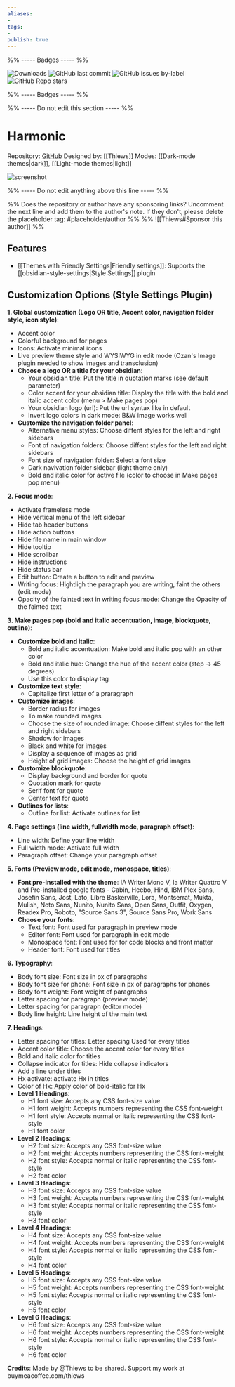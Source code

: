 ```yaml
---
aliases:
- 
tags: 
- 
publish: true
---
```


%% ----- Badges ----- %%

![Downloads](https://img.shields.io/badge/downloads-1807-573E7A?style=for-the-badge&logo=)
![GitHub last commit](https://img.shields.io/github/last-commit/Thiews/Obsidian-Harmonic?color=573E7A&label=last%20update&logo=github&style=for-the-badge)
![GitHub issues by-label](https://img.shields.io/github/issues/Thiews/Obsidian-Harmonic/help%20wanted?color=573E7A&logo=github&style=for-the-badge) 
![GitHub Repo stars](https://img.shields.io/github/stars/Thiews/Obsidian-Harmonic?color=573E7A&logo=github&style=for-the-badge)

%% ----- Badges ----- %%

%% ----- Do not edit this section ----- %%

# Harmonic

Repository: [GitHub](https://github.com/Thiews/Obsidian-Harmonic)
Designed by: [[Thiews]]
Modes: [[Dark-mode themes|dark]], [[Light-mode themes|light]]



![screenshot](https://github.com/Thiews/Obsidian-Harmonic/raw/main/cover.png)

%% ----- Do not edit anything above this line ----- %% 

%% Does the repository or author have any sponsoring links? Uncomment the next line and add them to the author's note. If they don't, please delete the placeholder tag: #placeholder/author %%
%% ![[Thiews#Sponsor this author]] %%


## Features

- [[Themes with Friendly Settings|Friendly settings]]: Supports the [[obsidian-style-settings|Style Settings]] plugin

## Customization Options (Style Settings Plugin) 

**1. Global customization (Logo OR title, Accent color, navigation folder style, icon style)**: 
- Accent color
- Colorful background for pages
- Icons: Activate minimal icons
- Live preview theme style and WYSIWYG in edit mode (Ozan's Image plugin needed to show images and transclusion)
- **Choose a logo OR a title for your obsidian**: 
    - Your obsidian title: Put the title in quotation marks (see default parameter)
    - Color accent for your obsidian title: Display the title with the bold and italic accent color (menu > Make pages pop)
    - Your obsidian logo (url): Put the url syntax like in default
    - Invert logo colors in dark mode: B&W image works well
- **Customize the navigation folder panel**: 
    - Alternative menu styles: Choose diffent styles for the left and right sidebars
    - Font of navigation folders: Choose diffent styles for the left and right sidebars
    - Font size of navigation folder: Select a font size
    - Dark navivation folder sidebar (light theme only)
    - Bold and italic color for active file (color to choose in Make pages pop menu)

**2. Focus mode**: 
- Activate frameless mode
- Hide vertical menu of the left sidebar
- Hide tab header buttons
- Hide action buttons
- Hide file name in main window
- Hide tooltip
- Hide scrollbar
- Hide instructions
- Hide status bar
- Edit button: Create a button to edit and preview
- Writing focus: Hightligh the paragraph you are writing, faint the others (edit mode)
- Opacity of the fainted text in writing focus mode: Change the Opacity of the fainted text

**3. Make pages pop (bold and italic accentuation, image, blockquote, outline)**: 
- **Customize bold and italic**: 
    - Bold and italic accentuation: Make bold and italic pop with an other color
    - Bold and italic hue: Change the hue of the accent color (step -> 45 degrees)
    - Use this color to display tag
- **Customize text style**: 
    - Capitalize first letter of a praragraph
- **Customize images**: 
    - Border radius for images
    - To make rounded images
    - Choose the size of rounded image: Choose diffent styles for the left and right sidebars
    - Shadow for images
    - Black and white for images
    - Display a sequence of images as grid
    - Height of grid images: Choose the height of grid images
- **Customize blockquote**: 
    - Display background and border for quote
    - Quotation mark for quote
    - Serif font for quote
    - Center text for quote
- **Outlines for lists**: 
    - Outline for list: Activate outlines for list

**4. Page settings (line width, fullwidth mode, paragraph offset)**: 
- Line width: Define your line width
- Full width mode: Activate full width
- Paragraph offset: Change your paragraph offset

**5. Fonts (Preview mode, edit mode, monospace, titles)**: 
- **Font pre-installed with the theme**: IA Writer Mono V, Ia Writer Quattro V and Pre-installed google fonts - Cabin, Heebo, Hind, IBM Plex Sans, Josefin Sans, Jost, Lato, Libre Baskerville, Lora, Montserrat, Mukta, Mulish, Noto Sans, Nunito, Nunito Sans, Open Sans, Outfit, Oxygen, Readex Pro, Roboto, "Source Sans 3", Source Sans Pro, Work Sans
- **Choose your fonts**: 
    - Text font: Font used for paragraph in preview mode
    - Editor font: Font used for paragraph in edit mode
    - Monospace font: Font used for for code blocks and front matter
    - Header font: Font used for titles

**6. Typography**: 
- Body font size: Font size in px of paragraphs
- Body font size for phone: Font size in px of paragraphs for phones
- Body font weight: Font weight of paragraphs
- Letter spacing for paragraph (preview mode)
- Letter spacing for paragraph (editor mode)
- Body line height: Line height of the main text

**7. Headings**: 
- Letter spacing for titles: Letter spacing Used for every titles
- Accent color title: Choose the accent color for every titles
- Bold and italic color for titles
- Collapse indicator for titles: Hide collapse indicators
- Add a line under titles
- Hx activate: activate Hx in titles
- Color of Hx: Apply color of bold-italic for Hx
- **Level 1 Headings**: 
    - H1 font size: Accepts any CSS font-size value
    - H1 font weight: Accepts numbers representing the CSS font-weight
    - H1 font style: Accepts normal or italic representing the CSS font-style
    - H1 font color
- **Level 2 Headings**: 
    - H2 font size: Accepts any CSS font-size value
    - H2 font weight: Accepts numbers representing the CSS font-weight
    - H2 font style: Accepts normal or italic representing the CSS font-style
    - H2 font color
- **Level 3 Headings**: 
    - H3 font size: Accepts any CSS font-size value
    - H3 font weight: Accepts numbers representing the CSS font-weight
    - H3 font style: Accepts normal or italic representing the CSS font-style
    - H3 font color
- **Level 4 Headings**: 
    - H4 font size: Accepts any CSS font-size value
    - H4 font weight: Accepts numbers representing the CSS font-weight
    - H4 font style: Accepts normal or italic representing the CSS font-style
    - H4 font color
- **Level 5 Headings**: 
    - H5 font size: Accepts any CSS font-size value
    - H5 font weight: Accepts numbers representing the CSS font-weight
    - H5 font style: Accepts normal or italic representing the CSS font-style
    - H5 font color
- **Level 6 Headings**: 
    - H6 font size: Accepts any CSS font-size value
    - H6 font weight: Accepts numbers representing the CSS font-weight
    - H6 font style: Accepts normal or italic representing the CSS font-style
    - H6 font color

**Credits**: Made by @Thiews to be shared. Support my work at buymeacoffee.com/thiews

